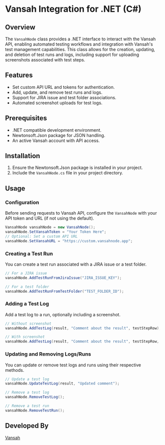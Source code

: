 # Vansah Integration for .NET (C#)

## Overview
The `VansahNode` class provides a .NET interface to interact with the Vansah API, enabling automated testing workflows and integration with Vansah's test management capabilities. This class allows for the creation, updating, and deletion of test runs and logs, including support for uploading screenshots associated with test steps.

## Features
- Set custom API URL and tokens for authentication.
- Add, update, and remove test runs and logs.
- Support for JIRA issue and test folder associations.
- Automated screenshot uploads for test logs.

## Prerequisites
- .NET compatible development environment.
- Newtonsoft.Json package for JSON handling.
- An active Vansah account with API access.

## Installation
1. Ensure the Newtonsoft.Json package is installed in your project.
2. Include the `VansahNode.cs` file in your project directory.

## Usage

### Configuration
Before sending requests to Vansah API, configure the `VansahNode` with your API token and URL (if not using the default).

```csharp
VansahNode vansahNode = new VansahNode();
vansahNode.SetVansahToken = "Your Token Here";
// Optional: Set a custom API URL
vansahNode.SetVansahURL = "https://custom.vansahnode.app";
```

### Creating a Test Run
You can create a test run associated with a JIRA issue or a test folder.

```csharp
// For a JIRA issue
vansahNode.AddTestRunFromJiraIssue("JIRA_ISSUE_KEY");

// For a test folder
vansahNode.AddTestRunFromTestFolder("TEST_FOLDER_ID");

```

### Adding a Test Log
Add a test log to a run, optionally including a screenshot.

```csharp
// Without screenshot
vansahNode.AddTestLog(result, "Comment about the result", testStepRow);

// With screenshot
vansahNode.AddTestLog(result, "Comment about the result", testStepRow, @"path\to\screenshot.png");

```

### Updating and Removing Logs/Runs
You can update or remove test logs and runs using their respective methods.

```csharp
// Update a test log
vansahNode.UpdateTestLog(result, "Updated comment");

// Remove a test log
vansahNode.RemoveTestLog();

// Remove a test run
vansahNode.RemoveTestRun();
```

## Developed By

[Vansah](https://vansah.com/)




